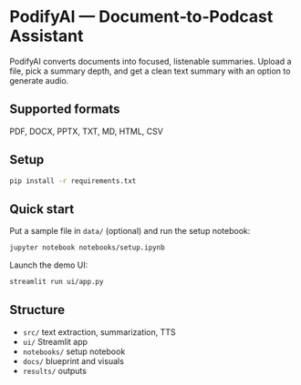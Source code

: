 # PodifyAI — Document‑to‑Podcast Assistant

PodifyAI converts documents into focused, listenable summaries. Upload a file, pick a summary depth, and get a clean text summary with an option to generate audio.

## Supported formats
PDF, DOCX, PPTX, TXT, MD, HTML, CSV

## Setup
```bash
pip install -r requirements.txt
```

## Quick start
Put a sample file in `data/` (optional) and run the setup notebook:

```bash
jupyter notebook notebooks/setup.ipynb
```

Launch the demo UI:

```bash
streamlit run ui/app.py
```

## Structure
- `src/` text extraction, summarization, TTS
- `ui/` Streamlit app
- `notebooks/` setup notebook
- `docs/` blueprint and visuals
- `results/` outputs
